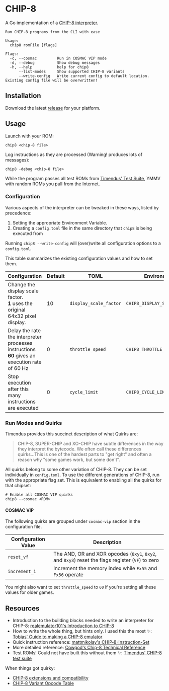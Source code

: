 # CHIP-8
A Go implementation of a [CHIP-8 interpreter](https://www.wikiwand.com/en/CHIP-8).

```
Run CHIP-8 programs from the CLI with ease

Usage:
  chip8 romFile [flags]

Flags:
  -c, --cosmac         Run in COSMAC VIP mode
  -d, --debug          Show debug messages
  -h, --help           help for chip8
      --list-modes     Show supported CHIP-8 variants
      --write-config   Write current config to default location. Existing config file will be overwritten!
```

## Installation
Download the latest [release](https://github.com/braheezy/chip-8/releases) for your platform.

## Usage
Launch with your ROM:

    chip8 <chip-8 file>

Log instructions as they are processed (Warning! produces lots of messages):

    chip8 -debug <chip-8 file>

While the program passes all test ROMs from [Timendus' Test Suite](https://github.com/Timendus/chip8-test-suite), YMMV with random ROMs you pull from the Internet.

### Configuration
Various aspects of the interpreter can be tweaked in these ways, listed by precedence:
1. Setting the appropriate Environment Variable.
1. Creating a `config.toml` file in the same directory that `chip8` is being executed from

Running `chip8 --write-config` will (over)write all configuration options to a `config.toml`.

This table summarizes the existing configuration values and how to set them.

| Configuration | Default | TOML | Environment |
|---------------|---------|------|-------------|
| Change the display scale factor.<br>**1** uses the original 64x32 pixel display. | 10 | `display_scale_factor` | `CHIP8_DISPLAY_SCALE_FACTOR` |
| Delay the rate the interpreter processes instructions<br>**60** gives an execution rate of 60 Hz | 0 | `throttle_speed` | `CHIP8_THROTTLE_SPEED` |
| Stop execution after this many instructions are executed | 0 | `cycle_limit` | `CHIP8_CYCLE_LIMIT` |

### Run Modes and Quirks
Timendus provides this succinct description of what Quirks are:
> CHIP-8, SUPER-CHIP and XO-CHIP have subtle differences in the way they interpret the bytecode. We often call these differences quirks...This is one of the hardest parts to "get right" and often a reason why "some games work, but some don't".

All quirks belong to some other variation of CHIP-8. They can be set individually in `config.toml`. To use the different generations of CHIP-8, run with the appropriate flag set. This is equivalent to enabling all the quirks for that chipset:

    # Enable all COSMAC VIP quirks
    chip8 --cosmac <ROM>

#### COSMAC VIP ####
The following quirks are grouped under `cosmac-vip` section in the configuration file.

| Configuration Value | Description |
|---------------------|-------------|
| `reset_vf`          | The AND, OR and XOR opcodes (`8xy1`, `8xy2`, and `8xy3`) reset the flags register (`VF`) to zero
| `increment_i`       | Increment the memory index while `Fx55` and `Fx56` operate

You might also want to set `throttle_speed` to `60` if you're setting all these values for older games.

## Resources
- Introduction to the building blocks needed to write an interpreter for CHIP-8: [realemulator101's Introduction to CHIP-8](http://www.emulator101.com/introduction-to-chip-8.html)
- How to write the whole thing, but hints only. I used this the most ✨: [Tobias' Guide to making a CHIP-8 emulator](https://tobiasvl.github.io/blog/write-a-chip-8-emulator/)
- Quick instruction reference: [mattmikolay's CHIP‐8-Instruction-Set](https://github.com/mattmikolay/chip-8/wiki/CHIP%E2%80%908-Instruction-Set)
- More detailed reference: [Cowgod's Chip-8 Technical Reference](http://devernay.free.fr/hacks/chip8/C8TECH10.HTM)
- Test ROMs! Could not have built this without them ✨: [Timendus' CHIP-8 test suite](https://github.com/Timendus/chip8-test-suite)

When things got quirky:
- [CHIP-8 extensions and compatibility](https://chip-8.github.io/extensions/)
- [CHIP-8 Variant Opcode Table](https://chip8.gulrak.net/)